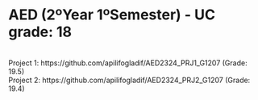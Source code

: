 # AED (2ºYear 1ºSemester) - UC grade: 18

<br>
Project 1: https://github.com/apilifogladif/AED2324_PRJ1_G1207  (Grade: 19.5)
<br>
Project 2: https://github.com/apilifogladif/AED2324_PRJ2_G1207  (Grade: 19.4)
